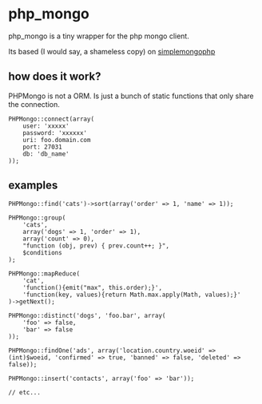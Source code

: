 # php_mongo

php_mongo is a tiny wrapper for the php mongo client.

Its based (I would say, a shameless copy) on [simplemongophp](http://github.com/ibwhite/simplemongophp)

## how does it work?

PHPMongo is not a ORM. Is just a bunch of static functions that only share the connection.

    PHPMongo::connect(array(
        user: 'xxxxx'
        password: 'xxxxxx'
        uri: foo.domain.com
        port: 27031
        db: 'db_name'
    ));

## examples

    PHPMongo::find('cats')->sort(array('order' => 1, 'name' => 1));

    PHPMongo::group(
        'cats',
        array('dogs' => 1, 'order' => 1),
        array('count' => 0),
        "function (obj, prev) { prev.count++; }",
        $conditions
    );

    PHPMongo::mapReduce(
        'cat',
        'function(){emit("max", this.order);}',
        'function(key, values){return Math.max.apply(Math, values);}'
    )->getNext();

    PHPMongo::distinct('dogs', 'foo.bar', array(
        'foo' => false,
        'bar' => false
    ));

    PHPMongo::findOne('ads', array('location.country.woeid' => (int)$woeid, 'confirmed' => true, 'banned' => false, 'deleted' => false));

    PHPMongo::insert('contacts', array('foo' => 'bar'));

    // etc...
